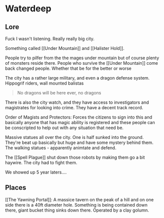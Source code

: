 # Waterdeep
## Lore
Fuck I wasn't listening. Really really big city. 


Something called [[Under Mountain]] and [[Halister Hold]].

People try to pilfer from the the mages under mountain but of course plenty of monsters reside there. People who survive the [[Under Mountain]] come back changed people. Whether that be for the better or worse

The city has a rather large military, and even a dragon defense system.
	Hippogrif riders, wall mounted balistas
> No dragons will be here ever, no dragons

There is also the city watch, and they have access to investigators and magistrates for looking into crime. They have a decent track record.

Order of Magists and Protectors: Forces the citizens to sign into this and basically anyone that has magic ability is registered and these people can be conscripted to help out with any situation that need be.

Massive statues all over the city. One is half sunked into the ground. They're beat up basically but huge and have some mystery behind them. The walking statues - apparently animtate and defend.

The [[Spell Plague]] shut down those robots by making them go a bit haywire. The city had to fight them.

We showed up 5 year laters....

## Places
[[The Yawning Portal]]: A massice tavern on the peak of a hill and on one side there is a 40ft diameter hole. Something is being contained down there, giant bucket thing sinks down there. Operated by a clay golumn. 




